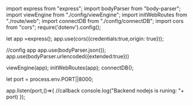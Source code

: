 import express from "express";
import bodyParser from "body-parser";
import viewEngine from "./config/viewEngine";
import initWebRoutes from "./route/web";
import connectDB from "./config/connectDB";
import cors from "cors";
require('dotenv').config();


let app =express();
app.use(cors({credentials:true,origin: true}));

//config app 
app.use(bodyParser.json());
app.use(bodyParser.urlencoded({extended:true}))

viewEngine(app);
initWebRoutes(app);
connectDB();

let port = process.env.PORT||8000;

app.listen(port,()=>{
    //callback
    console.log("Backend nodejs is runing: "+ port)
});